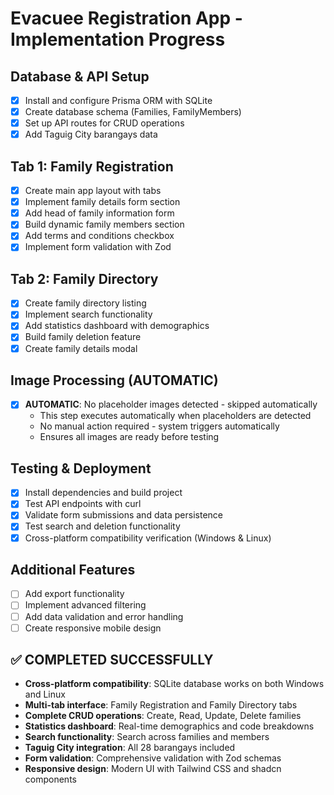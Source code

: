 # Evacuee Registration App - Implementation Progress

## Database & API Setup
- [x] Install and configure Prisma ORM with SQLite
- [x] Create database schema (Families, FamilyMembers)
- [x] Set up API routes for CRUD operations
- [x] Add Taguig City barangays data

## Tab 1: Family Registration
- [x] Create main app layout with tabs
- [x] Implement family details form section
- [x] Add head of family information form
- [x] Build dynamic family members section
- [x] Add terms and conditions checkbox
- [x] Implement form validation with Zod

## Tab 2: Family Directory
- [x] Create family directory listing
- [x] Implement search functionality
- [x] Add statistics dashboard with demographics
- [x] Build family deletion feature
- [x] Create family details modal

## Image Processing (AUTOMATIC)
- [x] **AUTOMATIC**: No placeholder images detected - skipped automatically
  - This step executes automatically when placeholders are detected
  - No manual action required - system triggers automatically
  - Ensures all images are ready before testing

## Testing & Deployment
- [x] Install dependencies and build project
- [x] Test API endpoints with curl
- [x] Validate form submissions and data persistence
- [x] Test search and deletion functionality
- [x] Cross-platform compatibility verification (Windows & Linux)

## Additional Features
- [ ] Add export functionality
- [ ] Implement advanced filtering
- [ ] Add data validation and error handling
- [ ] Create responsive mobile design

## ✅ COMPLETED SUCCESSFULLY
- **Cross-platform compatibility**: SQLite database works on both Windows and Linux
- **Multi-tab interface**: Family Registration and Family Directory tabs
- **Complete CRUD operations**: Create, Read, Update, Delete families
- **Statistics dashboard**: Real-time demographics and code breakdowns
- **Search functionality**: Search across families and members
- **Taguig City integration**: All 28 barangays included
- **Form validation**: Comprehensive validation with Zod schemas
- **Responsive design**: Modern UI with Tailwind CSS and shadcn components